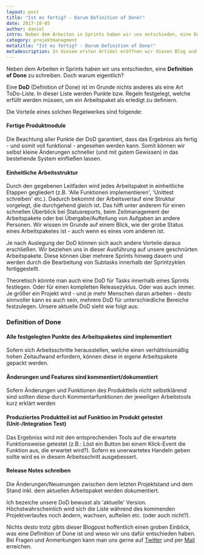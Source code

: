 ```yaml
---
layout: post
title: "Ist es fertig? - Darum Definition of Done!"
date: 2017-10-05
author: daniel
intro: Neben dem Arbeiten in Sprints haben wir uns entschieden, eine Definition of Done zu schreiben. Doch warum eigentlich? Mit diesem Artikel möchten wir unsere Gedanken dahinter genauer beleuchten.
category: projektmanagment
metatitle: "Ist es fertig? - Darum Definition of Done!"
metadescription: In diesem ersten Artikel eröffnen wir diesen Blog und tätigen einem kleinen Ausblick in die Zukunft von Sparv.
---
```


Neben dem Arbeiten in Sprints haben wir uns entschieden, eine **Definition of Done** zu schreiben. Doch warum eigentlich?

Eine **DoD** (Definition of Done) ist im Grunde nichts anderes als eine Art ToDo-Liste. In dieser Liste werden Punkte bzw. Regeln festgelegt, welche erfüllt werden müssen, um ein Arbeitspaket als erledigt zu definiern.

Die Vorteile eines solchen Regelwerkes sind folgende:

#### Fertige Produktmodule
Die Beachtung aller Punkte der DoD garantiert, dass das Ergebniss als fertig - und somit voll funktional - angesehen werden kann. Somit können wir selbst kleine Änderungen schneller (und mit gutem Gewissen) in das bestehende System einfließen lassen.

#### Einheitliche Arbeitsstruktur
Durch den gegebenen Leitfaden wird jedes Arbeitspaket in einheitliche Etappen gegliedert (z.B. 'Alle Funktionen implementieren', 'Unittest schreiben' etc.). Dadurch bekommt der Arbeitsverlauf eine Struktur vorgelegt, die durchgehend gleich ist. Das hilft unter anderem für einen schnellen Überblick bei Statusreports, beim Zeitmanagement der Arbeitspakete oder bei Übergabe/Aufteilung von Aufgaben an andere Personen. Wir wissen im Grunde auf einem Blick, wie der grobe Status eines Arbeitspaketes ist - auch wenn es eines vom anderen ist.

Je nach Auslegung der DoD können sich auch andere Vorteile daraus erschließen. Wir beziehen uns in dieser Ausführung auf unsere geschnürten Arbeitspakete. Diese können über mehrere Sprints hinweg dauern und werden durch die Bearbeitung von Subtasks innerhalb der Sprintzyklen fertiggestellt. 

Theoretisch könnte man auch eine DoD für Tasks innerhalb eines Sprints festlegen. Oder für einen kompletten Releasezyklus. Oder was auch immer. Je größer ein Projekt wird - und je mehr Menschen daran arbeiten - desto sinnvoller kann es auch sein, mehrere DoD für unterschiedliche Bereiche festzulegen. Unsere aktuelle DoD sieht wie folgt aus:

### Definition of Done

#### Alle festgelegten Punkte des Arbeitspaketes sind implementiert
Sofern sich Arbeitsschritte herausstellen, welche einen verhältnissmäßig hohen Zeitaufwand erfordern, können diese in eigene Arbeitspakete gepackt werden.

#### Änderungen und Features sind kommentiert/dokumentiert
Sofern Änderungen und Funktionen des Produktteils nicht selbstklärend sind sollten diese durch Kommentarfunktionen der jeweiligen Arbeitstools kurz erklärt werden

#### Produziertes Produktteil ist auf Funktion im Produkt getestet (Unit-/Integration Test)
Das Ergebniss wird mit den entsprechenden Tools auf die erwartete Funktionsweise getestet (z.B.: Löst ein Button bei einem Klick-Event die Funktion aus, die erwartet wird?). Sofern es unerwartetes Handeln geben sollte wird es in diesem Arbeitsschritt ausgebessert.

#### Release Notes schreiben
Die Änderungen/Neuerungen zwischen dem letzten Projektstand und dem Stand inkl. dem aktuellen Arbeitspaket werden dokumentiert.

Ich bezeiche unsere DoD bewusst als 'aktuelle' Version. Höchstwahrscheinlich wird sich die Liste während des kommenden Projektverlaufes noch ändern, wachsen, aufteilen etc. (oder auch nicht?).

Nichts desto trotz gibts dieser Blogpost hoffentlich einen groben Einblick, was eine Definition of Done ist und wieso wir uns dafür entschieden haben. Bei Fragen und Anmerkungen kann man uns gerne auf [Twitter](https://twitter.com/sparvapp) und per [Mail](mailto:hi@sparv.de) erreichen.